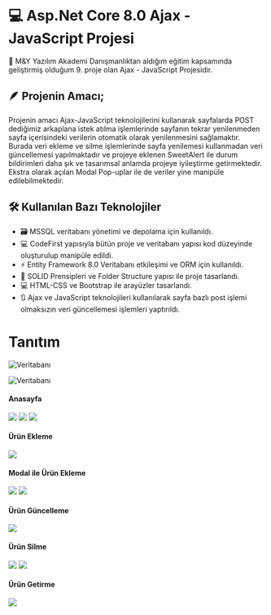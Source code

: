 # 💻 Asp.Net Core 8.0 Ajax - JavaScript Projesi
📢 M&Y Yazılım Akademi Danışmanlıktan aldığım eğitim kapsamında geliştirmiş olduğum 9. proje olan Ajax - JavaScript Projesidir.

## 🪶 Projenin Amacı;
Projenin amacı Ajax-JavaScript teknolojilerini kullanarak sayfalarda POST dediğimiz arkaplana istek atılma işlemlerinde sayfanın tekrar yenilenmeden sayfa içerisindeki verilerin otomatik olarak yenilenmesini sağlamaktır. Burada veri ekleme ve silme işlemlerinde sayfa yenilemesi kullanmadan veri güncellemesi yapılmaktadır ve projeye eklenen SweetAlert ile durum bildirimleri daha şık ve tasarımsal anlamda projeye iyileştirme getirmektedir. Ekstra olarak açılan Modal Pop-uplar ile de veriler yine manipüle edilebilmektedir. 

## 🛠️ Kullanılan Bazı Teknolojiler
* 🗃️ MSSQL veritabanı yönetimi ve depolama için kullanıldı.
* 💻 CodeFirst yapısıyla bütün proje ve veritabanı yapısı kod düzeyinde oluşturulup manipüle edildi.
* ⚡ Entity Framework 8.0 Veritabanı etkileşimi ve ORM için kullanıldı.
* 🧩 SOLID Prensipleri ve Folder Structure yapısı ile proje tasarlandı.
* 💻 HTML-CSS ve Bootstrap ile arayüzler tasarlandı.
* 🔃 Ajax ve JavaScript teknolojileri kullanılarak sayfa bazlı post işlemi olmaksızın veri güncellemesi işlemleri yaptırıldı.

# Tanıtım
![Veritabanı](https://github.com/batuhanyalin/AjaxProject/blob/master/AjaxProject/wwwroot/images/projectScreenShots/ajax-javascriptProject.gif)

![Veritabanı](https://github.com/batuhanyalin/AjaxProject/blob/master/AjaxProject/wwwroot/images/projectScreenShots/googleCloudImage.png?raw=true)
#### Anasayfa
![](https://github.com/batuhanyalin/AjaxProject/blob/master/AjaxProject/wwwroot/images/projectScreenShots/ui_1.png?raw=true)
![](https://github.com/batuhanyalin/AjaxProject/blob/master/AjaxProject/wwwroot/images/projectScreenShots/ui_2.png?raw=true)
![](https://github.com/batuhanyalin/AjaxProject/blob/master/AjaxProject/wwwroot/images/projectScreenShots/ui_3.png?raw=true)
#### Ürün Ekleme
![](https://github.com/batuhanyalin/AjaxProject/blob/master/AjaxProject/wwwroot/images/projectScreenShots/createProduct.png?raw=true)
#### Modal ile Ürün Ekleme
![](https://github.com/batuhanyalin/AjaxProject/blob/master/AjaxProject/wwwroot/images/projectScreenShots/createProduct_Modal.png?raw=true)
![](https://github.com/batuhanyalin/AjaxProject/blob/master/AjaxProject/wwwroot/images/projectScreenShots/createProduct_Modal_Sweetalert.png?raw=true)
#### Ürün Güncelleme
![](https://github.com/batuhanyalin/AjaxProject/blob/master/AjaxProject/wwwroot/images/projectScreenShots/updateProduct_modal.png?raw=true)
#### Ürün Silme
![](https://github.com/batuhanyalin/AjaxProject/blob/master/AjaxProject/wwwroot/images/projectScreenShots/deleteProduct.png?raw=true)
![](https://github.com/batuhanyalin/AjaxProject/blob/master/AjaxProject/wwwroot/images/projectScreenShots/deleteProduct_Alert.png?raw=true)
#### Ürün Getirme
![](https://github.com/batuhanyalin/AjaxProject/blob/master/AjaxProject/wwwroot/images/projectScreenShots/getProduct.png?raw=true)



